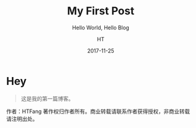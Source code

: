 ﻿---
layout:     post                    
title:      My First Post             
subtitle:   Hello World, Hello Blog 
date:       2017-11-25             
author:     HT                     
header-img: img/post-bg-2015.jpg    
catalog: true                       
tags:                               
    - 生活
---

# Hey
>这是我的第一篇博客。

作者：HTFang
著作权归作者所有。商业转载请联系作者获得授权，非商业转载请注明出处。
